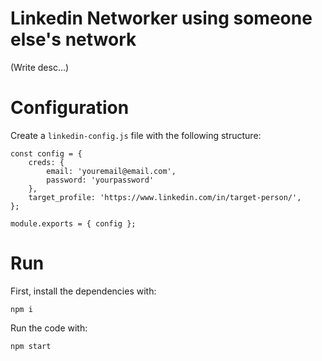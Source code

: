 # Linkedin Networker using someone else's network

(Write desc...)

# Configuration

Create a `linkedin-config.js` file with the following structure:

```
const config = {
    creds: {
        email: 'youremail@email.com',
        password: 'yourpassword'
    },
    target_profile: 'https://www.linkedin.com/in/target-person/',
};

module.exports = { config };

```

# Run

First, install the dependencies with:

```
npm i
```

Run the code with:

```
npm start
```
